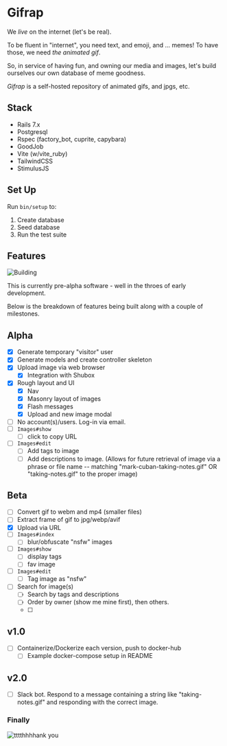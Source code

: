 # Gifrap

We *live* on the internet (let's be real).

To be fluent in "internet", you need text, and emoji, and ... memes! To have those, we need _the animated gif_.

So, in service of having fun, and owning our media and images, let's build ourselves our own database of meme goodness.

_Gifrap_ is a self-hosted repository of animated gifs, and jpgs, etc.

## Stack

* Rails 7.x
* Postgresql
* Rspec (factory_bot, cuprite, capybara)
* GoodJob
* Vite (w/vite_ruby)
* TailwindCSS
* StimulusJS

## Set Up

Run `bin/setup` to:

1. Create database
2. Seed database
3. Run the test suite

## Features

![Building](https://media.tenor.com/gBlnBO1ov9YAAAAM/hammer-tools.gif)

This is currently pre-alpha software - well in the throes of early development.

Below is the breakdown of features being built along with a couple of milestones.

## Alpha

- [x] Generate temporary "visitor" user
- [x] Generate models and create controller skeleton
- [x] Upload image via web browser
    - [x] Integration with Shubox
- [x] Rough layout and UI
    - [x] Nav
    - [x] Masonry layout of images
    - [x] Flash messages
    - [x] Upload and new image modal
- [ ] No account(s)/users. Log-in via email.
- [ ] `Images#show`
    - [ ] click to copy URL
- [ ] `Images#edit`
    - [ ] Add tags to image
    - [ ] Add descriptions to image. (Allows for future retrieval of image via a phrase or file name -- matching "mark-cuban-taking-notes.gif" OR "taking-notes.gif" to the proper image)

## Beta

- [ ] Convert gif to webm and mp4 (smaller files)
- [ ] Extract frame of gif to jpg/webp/avif
- [x] Upload via URL
- [ ] `Images#index`
    - [ ] blur/obfuscate "nsfw" images
- [ ] `Images#show`
    - [ ] display tags
    - [ ] fav image
- [ ] `Images#edit`
    - [ ] Tag image as "nsfw"
- [ ] Search for image(s)
    - [ ] Search by tags and descriptions
    - [ ] Order by owner (show me mine first), then others.
    - [ ]

## v1.0

- [ ] Containerize/Dockerize each version, push to docker-hub
    - [ ] Example docker-compose setup in README

## v2.0

- [ ] Slack bot. Respond to a message containing a string like "taking-notes.gif" and responding with the correct image.

### Finally

![tttthhhhank you](https://c.tenor.com/K-NT5HJdVzoAAAAC/tenor.gif)

